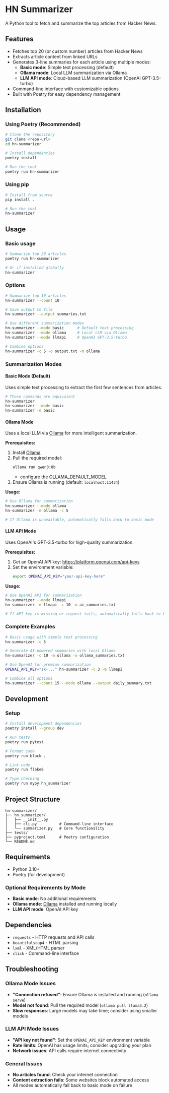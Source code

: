 # HN Summarizer

A Python tool to fetch and summarize the top articles from Hacker News.

## Features

- Fetches top 20 (or custom number) articles from Hacker News
- Extracts article content from linked URLs
- Generates 3-line summaries for each article using multiple modes:
  - **Basic mode**: Simple text processing (default)
  - **Ollama mode**: Local LLM summarization via Ollama
  - **LLM API mode**: Cloud-based LLM summarization (OpenAI GPT-3.5-turbo)
- Command-line interface with customizable options
- Built with Poetry for easy dependency management

## Installation

### Using Poetry (Recommended)

```bash
# Clone the repository
git clone <repo-url>
cd hn-summarizer

# Install dependencies
poetry install

# Run the tool
poetry run hn-summarizer
```

### Using pip

```bash
# Install from source
pip install .

# Run the tool
hn-summarizer
```

## Usage

### Basic usage
```bash
# Summarize top 20 articles
poetry run hn-summarizer

# Or if installed globally
hn-summarizer
```

### Options
```bash
# Summarize top 10 articles
hn-summarizer --count 10

# Save output to file
hn-summarizer --output summaries.txt

# Use different summarization modes
hn-summarizer --mode basic      # Default text processing
hn-summarizer --mode ollama     # Local LLM via Ollama
hn-summarizer --mode llmapi     # OpenAI GPT-3.5-turbo

# Combine options
hn-summarizer -c 5 -o output.txt -m ollama
```

### Summarization Modes

#### Basic Mode (Default)
Uses simple text processing to extract the first few sentences from articles.

```bash
# These commands are equivalent
hn-summarizer
hn-summarizer --mode basic
hn-summarizer -m basic
```

#### Ollama Mode
Uses a local LLM via [Ollama](https://ollama.ai/) for more intelligent summarization.

**Prerequisites:**
1. Install [Ollama](https://ollama.ai)
2. Pull the required model:
   ```bash
   ollama run qwen3:8b
   ```
   * configure the [OLLAMA_DEFAULT_MODEL](https://github.com/armundl3/hn-summarizer/blob/432c599af03f29611d50fa2704e3bc3cb8d4adab/hn_summarizer/config.py#L35)
3. Ensure Ollama is running (default: `localhost:11434`)

**Usage:**
```bash
# Use Ollama for summarization
hn-summarizer --mode ollama
hn-summarizer -m ollama -c 5

# If Ollama is unavailable, automatically falls back to basic mode
```

#### LLM API Mode
Uses OpenAI's GPT-3.5-turbo for high-quality summarization.

**Prerequisites:**
1. Get an OpenAI API key: https://platform.openai.com/api-keys
2. Set the environment variable:
   ```bash
   export OPENAI_API_KEY="your-api-key-here"
   ```

**Usage:**
```bash
# Use OpenAI API for summarization
hn-summarizer --mode llmapi
hn-summarizer -m llmapi -c 10 -o ai_summaries.txt

# If API key is missing or request fails, automatically falls back to basic mode
```

### Complete Examples

```bash
# Basic usage with simple text processing
hn-summarizer -c 5

# Generate AI-powered summaries with local Ollama
hn-summarizer -c 10 -m ollama -o ollama_summaries.txt

# Use OpenAI for premium summarization
OPENAI_API_KEY="sk-..." hn-summarizer -c 3 -m llmapi

# Combine all options
hn-summarizer --count 15 --mode ollama --output daily_summary.txt
```

## Development

### Setup
```bash
# Install development dependencies
poetry install --group dev

# Run tests
poetry run pytest

# Format code
poetry run black .

# Lint code
poetry run flake8

# Type checking
poetry run mypy hn_summarizer
```

## Project Structure

```
hn-summarizer/
├── hn_summarizer/
│   ├── __init__.py
│   ├── cli.py          # Command-line interface
│   └── summarizer.py   # Core functionality
├── tests/
├── pyproject.toml      # Poetry configuration
└── README.md
```

## Requirements

- Python 3.10+
- Poetry (for development)

### Optional Requirements by Mode

- **Basic mode**: No additional requirements
- **Ollama mode**: [Ollama](https://ollama.ai/) installed and running locally
- **LLM API mode**: OpenAI API key

## Dependencies

- `requests` - HTTP requests and API calls
- `beautifulsoup4` - HTML parsing
- `lxml` - XML/HTML parser
- `click` - Command-line interface

## Troubleshooting

### Ollama Mode Issues
- **"Connection refused"**: Ensure Ollama is installed and running (`ollama serve`)
- **Model not found**: Pull the required model (`ollama pull llama3.2`)
- **Slow responses**: Large models may take time; consider using smaller models

### LLM API Mode Issues
- **"API key not found"**: Set the `OPENAI_API_KEY` environment variable
- **Rate limits**: OpenAI has usage limits; consider upgrading your plan
- **Network issues**: API calls require internet connectivity

### General Issues
- **No articles found**: Check your internet connection
- **Content extraction fails**: Some websites block automated access
- All modes automatically fall back to basic mode on failure
